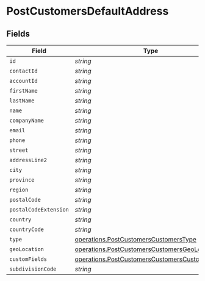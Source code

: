 # PostCustomersDefaultAddress


## Fields

| Field                                                                                                            | Type                                                                                                             | Required                                                                                                         | Description                                                                                                      |
| ---------------------------------------------------------------------------------------------------------------- | ---------------------------------------------------------------------------------------------------------------- | ---------------------------------------------------------------------------------------------------------------- | ---------------------------------------------------------------------------------------------------------------- |
| `id`                                                                                                             | *string*                                                                                                         | :heavy_minus_sign:                                                                                               | N/A                                                                                                              |
| `contactId`                                                                                                      | *string*                                                                                                         | :heavy_minus_sign:                                                                                               | N/A                                                                                                              |
| `accountId`                                                                                                      | *string*                                                                                                         | :heavy_minus_sign:                                                                                               | N/A                                                                                                              |
| `firstName`                                                                                                      | *string*                                                                                                         | :heavy_minus_sign:                                                                                               | N/A                                                                                                              |
| `lastName`                                                                                                       | *string*                                                                                                         | :heavy_minus_sign:                                                                                               | N/A                                                                                                              |
| `name`                                                                                                           | *string*                                                                                                         | :heavy_minus_sign:                                                                                               | N/A                                                                                                              |
| `companyName`                                                                                                    | *string*                                                                                                         | :heavy_minus_sign:                                                                                               | N/A                                                                                                              |
| `email`                                                                                                          | *string*                                                                                                         | :heavy_minus_sign:                                                                                               | N/A                                                                                                              |
| `phone`                                                                                                          | *string*                                                                                                         | :heavy_minus_sign:                                                                                               | N/A                                                                                                              |
| `street`                                                                                                         | *string*                                                                                                         | :heavy_minus_sign:                                                                                               | N/A                                                                                                              |
| `addressLine2`                                                                                                   | *string*                                                                                                         | :heavy_minus_sign:                                                                                               | N/A                                                                                                              |
| `city`                                                                                                           | *string*                                                                                                         | :heavy_minus_sign:                                                                                               | N/A                                                                                                              |
| `province`                                                                                                       | *string*                                                                                                         | :heavy_minus_sign:                                                                                               | N/A                                                                                                              |
| `region`                                                                                                         | *string*                                                                                                         | :heavy_minus_sign:                                                                                               | N/A                                                                                                              |
| `postalCode`                                                                                                     | *string*                                                                                                         | :heavy_minus_sign:                                                                                               | N/A                                                                                                              |
| `postalCodeExtension`                                                                                            | *string*                                                                                                         | :heavy_minus_sign:                                                                                               | N/A                                                                                                              |
| `country`                                                                                                        | *string*                                                                                                         | :heavy_minus_sign:                                                                                               | N/A                                                                                                              |
| `countryCode`                                                                                                    | *string*                                                                                                         | :heavy_minus_sign:                                                                                               | N/A                                                                                                              |
| `type`                                                                                                           | [operations.PostCustomersCustomersType](../../models/operations/postcustomerscustomerstype.md)                   | :heavy_minus_sign:                                                                                               | N/A                                                                                                              |
| `geoLocation`                                                                                                    | [operations.PostCustomersCustomersGeoLocation](../../models/operations/postcustomerscustomersgeolocation.md)     | :heavy_minus_sign:                                                                                               | N/A                                                                                                              |
| `customFields`                                                                                                   | [operations.PostCustomersCustomersCustomFields](../../models/operations/postcustomerscustomerscustomfields.md)[] | :heavy_minus_sign:                                                                                               | N/A                                                                                                              |
| `subdivisionCode`                                                                                                | *string*                                                                                                         | :heavy_minus_sign:                                                                                               | N/A                                                                                                              |